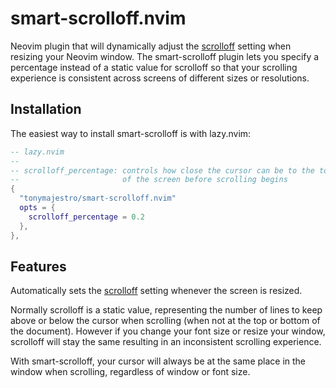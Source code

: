 # smart-scrolloff.nvim
Neovim plugin that will dynamically adjust the [scrolloff](https://neovim.io/doc/user/options.html#'scrolloff') setting when resizing your Neovim window. The smart-scrolloff plugin lets you specify a percentage instead of a static value for scrolloff so that your scrolling experience is consistent across screens of different sizes or resolutions.

## Installation
The easiest way to install smart-scrolloff is with lazy.nvim:

```lua
-- lazy.nvim
--
-- scrolloff_percentage: controls how close the cursor can be to the top or bottom
--                       of the screen before scrolling begins
{
  "tonymajestro/smart-scrolloff.nvim"
  opts = {
    scrolloff_percentage = 0.2
  },
},
```
## Features
Automatically sets the [scrolloff](https://neovim.io/doc/user/options.html#'scrolloff') setting whenever the screen is resized.

Normally scrolloff is a static value, representing the number of lines to keep above or below the cursor when scrolling (when not at the top or bottom of the document). However if you change your font size or resize your window, scrolloff will stay the same resulting in an inconsistent scrolling experience.

With smart-scrolloff, your cursor will always be at the same place in the window when scrolling, regardless of window or font size.
